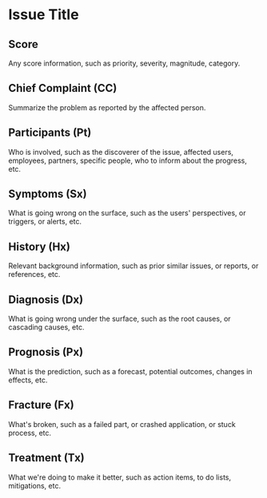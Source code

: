# Issue Title

## Score

Any score information, such as priority, severity, magnitude, category.


## Chief Complaint (CC)

Summarize the problem as reported by the affected person.


## Participants (Pt)

Who is involved, such as the discoverer of the issue, affected users, employees, partners, specific people, who to inform about the progress, etc.


## Symptoms (Sx)

What is going wrong on the surface, such as the users' perspectives, or triggers, or alerts, etc.


## History (Hx)

Relevant background information, such as prior similar issues, or reports, or references, etc.


## Diagnosis (Dx)

What is going wrong under the surface, such as the root causes, or cascading causes, etc.


## Prognosis (Px)

What is the prediction, such as a forecast, potential outcomes, changes in effects, etc.


## Fracture (Fx)

What's broken, such as a failed part, or crashed application, or stuck process, etc.


## Treatment (Tx)

What we're doing to make it better, such as action items, to do lists, mitigations, etc.
